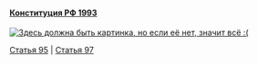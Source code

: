 #### [Конституция РФ 1993](https://lalawland.github.io/eurasia/russia/const)

[![Здесь должна быть картинка, но если её нет, значит всё :(](https://sun9-west.userapi.com/sun9-49/s/v1/ig2/eKUXwbaOsUflDsWjWUo95j93Zb_qVRgss3hS52KjWfvazOkHrXkjE0-s_ChsXsQEiwEsaXMAhkjObP03sQKx9bDw.jpg?size=1280x720&quality=95&type=album)](https://sun9-west.userapi.com/sun9-49/s/v1/ig2/eKUXwbaOsUflDsWjWUo95j93Zb_qVRgss3hS52KjWfvazOkHrXkjE0-s_ChsXsQEiwEsaXMAhkjObP03sQKx9bDw.jpg?size=1280x720&quality=95&type=album)

[Статья 95](https://lalawland.github.io/eurasia/russia/const/art95) | [Статья 97](https://lalawland.github.io/eurasia/russia/const/art97)
